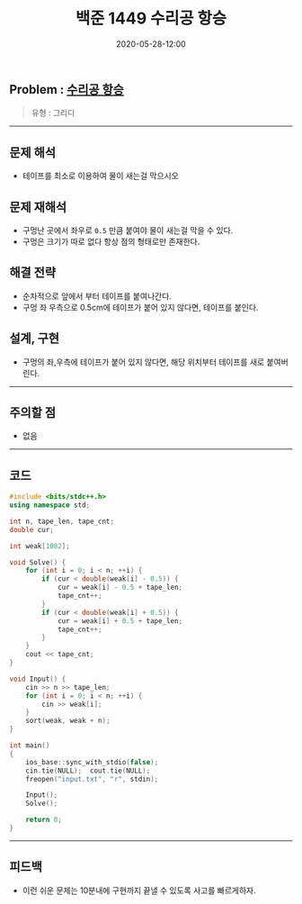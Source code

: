 ﻿---
title: 백준 1449 수리공 항승
date: 2020-05-28-12:00
categories:
- PS

tags:
- baekjoon
- PS
- Problem Solve
- 그리디

---

## Problem : [수리공 항승](https://www.acmicpc.net/problem/1449)
> 유형 : 그리디

---


 
## 문제 해석 
* 테이프를 최소로 이용하여 물이 새는걸 막으시오

## 문제 재해석
* 구멍난 곳에서 좌우로 `0.5` 만큼 붙여야 물이 새는걸 막을 수 있다.
* 구멍은 크기가 따로 없다 항상 점의 형태로만 존재한다.

## 해결 전략
* 순차적으로 앞에서 부터 테이프를 붙여나간다.
* 구멍 좌 우측으로 0.5cm에 테이프가 붙어 있지 않다면, 테이프를 붙인다.

## 설계, 구현
* 구멍의 좌,우측에 테이프가 붙어 있지 않다면, 해당 위치부터 테이프를 새로 붙여버린다.

---

## 주의할 점
* 없음

---

## 코드

```c++
#include <bits/stdc++.h>
using namespace std;

int n, tape_len, tape_cnt;
double cur;

int weak[1002];

void Solve() {
    for (int i = 0; i < n; ++i) {
		if (cur < double(weak[i] - 0.5)) {
			cur = weak[i] - 0.5 + tape_len;
			tape_cnt++;
		}
		if (cur < double(weak[i] + 0.5)) {
			cur = weak[i] + 0.5 + tape_len;
			tape_cnt++;
		}
    }
    cout << tape_cnt;
}

void Input() {
    cin >> n >> tape_len;
    for (int i = 0; i < n; ++i) {
        cin >> weak[i];
    }
    sort(weak, weak + n);
}

int main()
{
    ios_base::sync_with_stdio(false);
    cin.tie(NULL);  cout.tie(NULL);
    freopen("input.txt", "r", stdin);

    Input();
    Solve();

    return 0;
}
```


---


## 피드백
* 이런 쉬운 문제는 10분내에 구현까지 끝낼 수 있도록 사고를 빠르게하자.